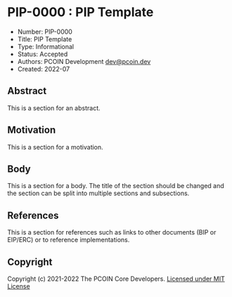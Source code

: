 # PIP-0000 : PIP Template

- Number: PIP-0000
- Title: PIP Template
- Type: Informational
- Status: Accepted
- Authors: PCOIN Development <dev@pcoin.dev>
- Created: 2022-07

## Abstract

This is a section for an abstract.

## Motivation

This is a section for a motivation.

## Body

This is a section for a body. The title of the section should be changed
and the section can be split into multiple sections and subsections.

## References

This is a section for references such as links to other documents (BIP or EIP/ERC) or to reference implementations.

## Copyright

Copyright (c) 2021-2022 The PCOIN Core Developers. [Licensed under MIT License](https://opensource.org/licenses/MIT)
